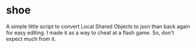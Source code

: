 shoe
====

A simple little script to convert Local Shared Objects to json than back again for easy editing. 
I made it as a way to cheat at a flash game. So, don't expect much from it. 
